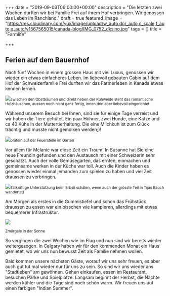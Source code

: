 +++
date = "2019-09-03T06:00:00+00:00"
description = "Die letzten zwei Wochen durften wir bei Familie Frei auf ihrem Hof verbringen. Wir genossen das Leben im Ranchland."
draft = true
featured_image = "https://res.cloudinary.com/yux/image/upload/w_auto,dpr_auto,c_scale,f_auto,q_auto/v1567565015/canada-blog/IMG_0752_dksino.jpg"
tags = []
title = "Farmlife"

+++
## Ferien auf dem Bauernhof

Nach fünf Wochen in einem grossen Haus mit viel Luxus, genossen wir wieder ein etwas einfacheres Leben. Im liebevoll gebauten Cabin auf dem Hof der Schweizerfamilie Frei durften wir das Farmerleben in Kanada etwas kennen lernen.

![](https://res.cloudinary.com/yux/image/upload/w_auto,dpr_auto,c_scale,f_auto,q_auto/v1567565955/canada-blog/IMG_0707_nc0ycb.jpg)<small>zwischen den Obstbäumen und direkt neben der Kuhweide steht das romantische Holzhäuschen, aussen noch nicht ganz fertig, innen drin aber liebevoll eingerichtet</small>

Während unserem Besuch bei Ihnen, sind sie für einige Tage verreist und wir haben die Tiere gehütet. Ein paar Hühner, zwei Hunde, eine Katze und ca 40 Kühe in der Muttertierhaltung. Die eine Milchkuh ist zum Glück trächtig und musste nicht gemolken werden;)!

![](https://res.cloudinary.com/yux/image/upload/w_auto,dpr_auto,c_scale,f_auto,q_auto/v1567566161/canada-blog/IMG_0745_paxeie.jpg)<small>bräteln auf der Feuerstelle im Garten</small>

Vor allem für Melanie war diese Zeit ein Traum! In Susanne hat Sie eine neue Freundin gefunden und den Austausch mit einer Schweizerin sehr geschätzt. Auch der volle Gemüsegarten, das ernten, einmachen und gemeinsame werken in der Küche war toll. Auch die Kinder haben es genossen wieder einmal jemanden zum spielen zu haben und viel Zeit draussen zu verbringen.

![](https://res.cloudinary.com/yux/image/upload/w_auto,dpr_auto,c_scale,f_auto,q_auto/v1567566263/canada-blog/IMG_0762_liavwp.jpg)<small>Tatkräftige Unterstützung beim Erbsli schälen, wenn auch der grösste Teil in Tijas Bauch wanderte;)</small>

Am Morgen als erstes in die Gummistiefel und schon das Frühstück draussen zu essen war ein bisschen wie kampieren, allerdings mit etwas bequemerer Infrastruktur.

![](https://res.cloudinary.com/yux/image/upload/w_auto,dpr_auto,c_scale,f_auto,q_auto/v1567566352/canada-blog/IMG_0730_snyr6m.jpg)

<small>Zmörgele in der Sonne</small>

So vergingen die zwei Wochen wie im Flug und nun sind wir bereits wieder weitergezogen. In Calgary haben wir für den kommenden Monat ein Haus gemietet, wo wir uns nun bewusst Zeit als Familie nehmen wollen.

Bald kommen unsere nächsten Gäste, worauf wir uns sehr freuen, es aber auch gut tut mal wieder nur für uns zu sein. So sind wir uns wieder ans "Stadtleben" am gewöhnen. Gehen einkaufen, essen im Restaurant, besuchen Pärke und Spielplätze. Langsam beginnt der Herbst, die Nächte werden kühler und die Tage sind noch schön warm. Wir freuen uns auf einen farbigen "Indian Summer".